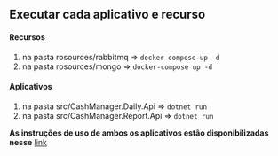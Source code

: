 ## Executar cada aplicativo e recurso

#### Recursos
1. na pasta rosources/rabbitmq => `docker-compose up -d`
2. na pasta rosources/mongo => `docker-compose up -d`

#### Aplicativos
1. na pasta src/CashManager.Daily.Api => `dotnet run`
2. na pasta src/CashManager.Report.Api => `dotnet run`

**As instruções de uso de ambos os aplicativos estão disponibilizadas nesse** [link](https://github.com/wodsonluiz/CashManager/blob/main/Wiki/RunAllServicesWithDockerCompose.md)